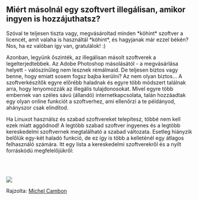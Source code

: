 <?php require("../../entete.php");?> <?php require("../../base.php");?> <?php require("../../fonctions.php");?>

<div id="corps">

<h2>Miért másolnál egy szoftvert illegálisan, amikor ingyen is hozzájuthatsz?</h2>

<p>Szóval te teljesen tiszta vagy, megvásároltad minden *köhint* szoftver a licencét, amit valaha is használtál *köhint*, és hagyjanak már ezzel békén? Nos, ha ez valóban így van, gratulálok! :)</p>

<p>Azonban, legyünk őszinték, az illegálisan másolt szoftverek a legelterjedtebbek. Az Adobe Photoshop másolásától - a megvásárlása helyett - valószínűleg nem lesznek rémálmaid. De teljesen biztos vagy benne, hogy emiatt sosem fogsz bajba kerülni? Az nem olyan biztos... A szoftverkészítők egyre előrébb haladnak és egyre több módszert találnak arra, hogy lenyomozzák az illegális tulajdonosokat. Mivel egyre több embernek van széles sávú (állandó) internetkapcsolata, talán hozzáadtak egy olyan online funkciót a szoftverhez, ami ellenőrzi a te példányod, ahányszor csak elindítod.</p>

<p>Ha Linuxot használsz és szabad szoftvereket telepítesz, többé nem kell ezek miatt aggódnod! A legtöbb szabad szoftver ingyenes és a legtöbb kereskedelmi szoftvernek megtalálható a szabad változata. Esetleg hiányzik belőlük egy-két haladó funkció, de ez így is több a kelleténél egy átlagos felhasználó számára. Itt egy lista a kereskedelmi szoftverekről és a nyílt forráskódú megfelelőjükről:</p>

<?php

table_parser ("Igen", "Nem", "Kereskedelmi", "Nyílt forráskódú", "Fut Windows-on?");

?>

<br /><br>

<img src="Images/warez.png" />

<p>Rajzolta: <a href="http://michel.cambon.free.fr/ampere/salle1bis.htm">Michel Cambon</a></p>

</div>
</body>
</html>
